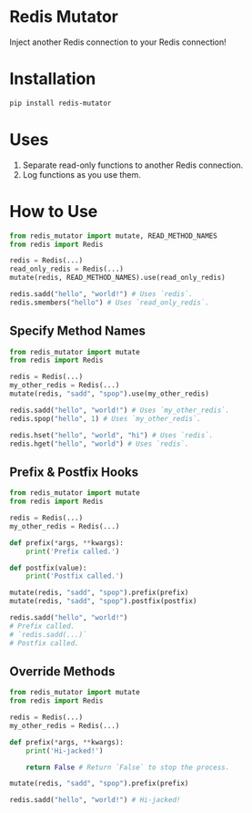 # Redis Mutator
Inject another Redis connection to your Redis connection!

# Installation
```sh
pip install redis-mutator
```

# Uses
1. Separate read-only functions to another Redis connection.
2. Log functions as you use them.

# How to Use
```py
from redis_mutator import mutate, READ_METHOD_NAMES
from redis import Redis

redis = Redis(...)
read_only_redis = Redis(...)
mutate(redis, READ_METHOD_NAMES).use(read_only_redis)

redis.sadd("hello", "world!") # Uses `redis`.
redis.smembers("hello") # Uses `read_only_redis`.
```

## Specify Method Names
```py
from redis_mutator import mutate
from redis import Redis

redis = Redis(...)
my_other_redis = Redis(...)
mutate(redis, "sadd", "spop").use(my_other_redis)

redis.sadd("hello", "world!") # Uses `my_other_redis`.
redis.spop("hello", 1) # Uses `my_other_redis`.

redis.hset("hello", "world", "hi") # Uses `redis`.
redis.hget("hello", "world") # Uses `redis`.
```

## Prefix & Postfix Hooks
```py
from redis_mutator import mutate
from redis import Redis

redis = Redis(...)
my_other_redis = Redis(...)

def prefix(*args, **kwargs):
    print('Prefix called.')

def postfix(value):
    print('Postfix called.')

mutate(redis, "sadd", "spop").prefix(prefix)
mutate(redis, "sadd", "spop").postfix(postfix)

redis.sadd("hello", "world!")
# Prefix called.
# `redis.sadd(...)`
# Postfix called.
```

## Override Methods
```py
from redis_mutator import mutate
from redis import Redis

redis = Redis(...)
my_other_redis = Redis(...)

def prefix(*args, **kwargs):
    print('Hi-jacked!')

    return False # Return `False` to stop the process.

mutate(redis, "sadd", "spop").prefix(prefix)

redis.sadd("hello", "world!") # Hi-jacked!
```